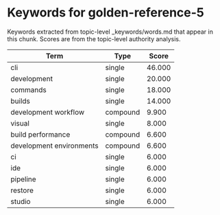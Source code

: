 # Keywords for golden-reference-5

Keywords extracted from topic-level _keywords/words.md that appear in this chunk.
Scores are from the topic-level authority analysis.

| Term | Type | Score |
|------|------|-------|
| cli | single | 46.000 |
| development | single | 20.000 |
| commands | single | 18.000 |
| builds | single | 14.000 |
| development workflow | compound | 9.900 |
| visual | single | 8.000 |
| build performance | compound | 6.600 |
| development environments | compound | 6.600 |
| ci | single | 6.000 |
| ide | single | 6.000 |
| pipeline | single | 6.000 |
| restore | single | 6.000 |
| studio | single | 6.000 |
